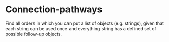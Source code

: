 # Connection-pathways
Find all orders in which you can put a list of objects (e.g. strings), given that each string can be used once and everything string has a defined set of possible follow-up objects. 
